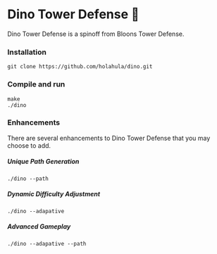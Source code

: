 # Dino Tower Defense 🦖

Dino Tower Defense is a spinoff from Bloons Tower Defense.

### Installation
```git clone https://github.com/holahula/dino.git```

### Compile and run
```
make
./dino
```
 
 ### Enhancements
    
There are several enhancements to Dino Tower Defense that you may choose to add.

##### Unique Path Generation

```
./dino --path
```

##### Dynamic Difficulty Adjustment

```
./dino --adapative
```

##### Advanced Gameplay

```
./dino --adapative --path
```
